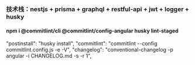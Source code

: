 ### 技术栈：nestjs + prisma + graphql + restful-api + jwt + logger + husky

#### npm i @commitlint/cli @commitlint/config-angular husky lint-staged

"postinstall": "husky install",
"commitlint": "commitlint --config commitlint.config.js -e -V",
"changelog": "conventional-changelog -p angular -i CHANGELOG.md -s -r 1",
